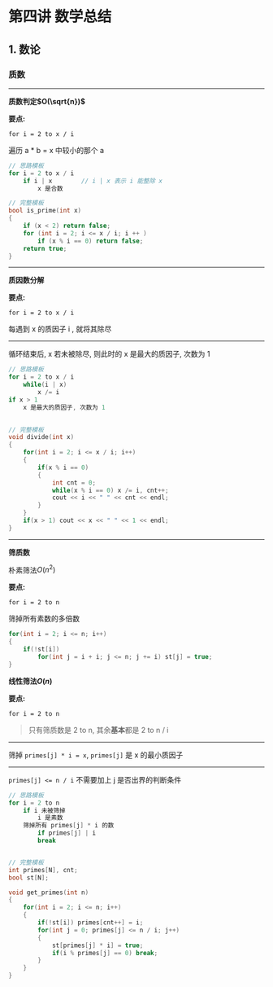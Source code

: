 # 第四讲 数学总结

## 1. 数论

### 质数

---

**质数判定$O(\sqrt{n})$**

**要点:**

`for i = 2 to x / i`

遍历 a * b = x 中较小的那个 a

```C++
// 思路模板
for i = 2 to x / i
    if i | x        // i | x 表示 i 能整除 x
        x 是合数

// 完整模板
bool is_prime(int x)
{
    if (x < 2) return false;
    for (int i = 2; i <= x / i; i ++ )
        if (x % i == 0) return false;
    return true;
}
```

---

**质因数分解**

**要点:**

`for i = 2 to x / i`

每遇到 x 的质因子 i , 就将其除尽

---

循环结束后, x 若未被除尽, 则此时的 x 是最大的质因子, 次数为 1

```C++
// 思路模板
for i = 2 to x / i
    while(i | x)
        x /= i
if x > 1
    x 是最大的质因子, 次数为 1
        

// 完整模板
void divide(int x)
{
    for(int i = 2; i <= x / i; i++)
    {
        if(x % i == 0)
        {
            int cnt = 0;
            while(x % i == 0) x /= i, cnt++;
            cout << i << " " << cnt << endl;
        }
    }
    if(x > 1) cout << x << " " << 1 << endl;
}
```

---

**筛质数**

朴素筛法$O(n^2)$

**要点:**

`for i = 2 to n`

筛掉所有素数的多倍数

```C++
for(int i = 2; i <= n; i++)
{
    if(!st[i])
        for(int j = i + i; j <= n; j += i) st[j] = true;
}
```

**线性筛法$O(n)$**

**要点:**

`for i = 2 to n`

> 只有筛质数是 2 to n, 其余**基本**都是 2 to n / i

---

筛掉 `primes[j] * i = x`, `primes[j]` 是 x 的最小质因子

---

`primes[j] <= n / i` 不需要加上 j 是否出界的判断条件

```C++
// 思路模板
for i = 2 to n
    if i 未被筛掉
        i 是素数
    筛掉所有 primes[j] * i 的数
    	if primes[j] | i
        break


// 完整模板
int primes[N], cnt;
bool st[N];

void get_primes(int n)
{
    for(int i = 2; i <= n; i++)
    {
        if(!st[i]) primes[cnt++] = i;
        for(int j = 0; primes[j] <= n / i; j++)
        {
            st[primes[j] * i] = true;
            if(i % primes[j] == 0) break;
        }
    }
}
```

